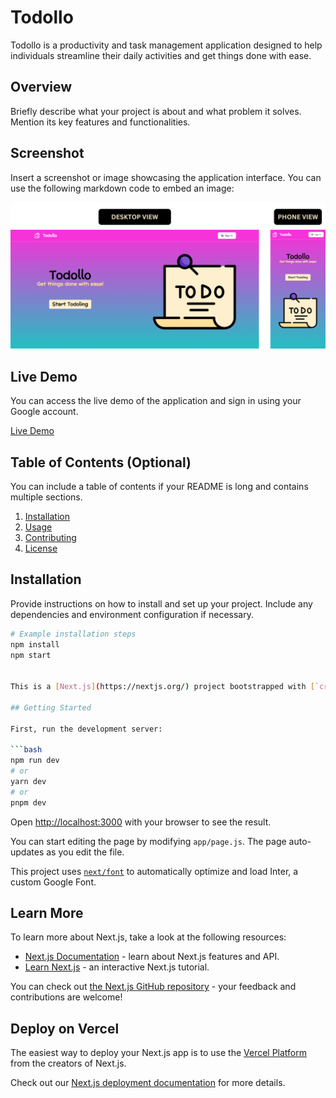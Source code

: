 # Todollo

Todollo is a productivity and task management application designed to help individuals streamline their daily activities and get things done with ease. 

## Overview

Briefly describe what your project is about and what problem it solves. Mention its key features and functionalities.

## Screenshot

Insert a screenshot or image showcasing the application interface. You can use the following markdown code to embed an image:

![Application Screenshot](HomePage.png)

## Live Demo
You can access the live demo of the application and sign in using your Google account.

[Live Demo](https://todollo.vercel.app/)

## Table of Contents (Optional)

You can include a table of contents if your README is long and contains multiple sections.

1. [Installation](#installation)
2. [Usage](#usage)
3. [Contributing](#contributing)
4. [License](#license)

## Installation

Provide instructions on how to install and set up your project. Include any dependencies and environment configuration if necessary.

```bash
# Example installation steps
npm install
npm start


This is a [Next.js](https://nextjs.org/) project bootstrapped with [`create-next-app`](https://github.com/vercel/next.js/tree/canary/packages/create-next-app).

## Getting Started

First, run the development server:

```bash
npm run dev
# or
yarn dev
# or
pnpm dev
```

Open [http://localhost:3000](http://localhost:3000) with your browser to see the result.

You can start editing the page by modifying `app/page.js`. The page auto-updates as you edit the file.

This project uses [`next/font`](https://nextjs.org/docs/basic-features/font-optimization) to automatically optimize and load Inter, a custom Google Font.

## Learn More

To learn more about Next.js, take a look at the following resources:

- [Next.js Documentation](https://nextjs.org/docs) - learn about Next.js features and API.
- [Learn Next.js](https://nextjs.org/learn) - an interactive Next.js tutorial.

You can check out [the Next.js GitHub repository](https://github.com/vercel/next.js/) - your feedback and contributions are welcome!

## Deploy on Vercel

The easiest way to deploy your Next.js app is to use the [Vercel Platform](https://vercel.com/new?utm_medium=default-template&filter=next.js&utm_source=create-next-app&utm_campaign=create-next-app-readme) from the creators of Next.js.

Check out our [Next.js deployment documentation](https://nextjs.org/docs/deployment) for more details.
